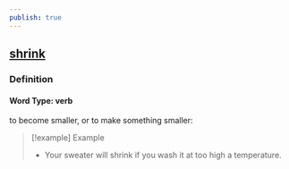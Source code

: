 ```yaml
---
publish: true
---
```


## [shrink](https://dictionary.cambridge.org/dictionary/english/shrink)

### Definition
#### Word Type: verb
to become smaller, or to make something smaller:

>[!example] Example
> - Your sweater will shrink if you wash it at too high a temperature.
